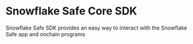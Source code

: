# Snowflake Safe Core SDK

Snowflake Safe SDK provides an easy way to interact with the Snowflake Safe app and onchain programs
